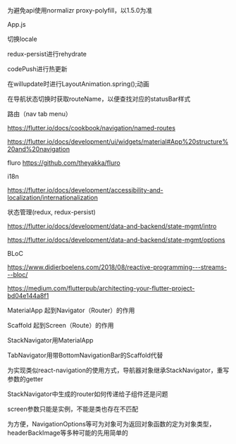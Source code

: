 为避免api使用normalizr proxy-polyfill，以1.5.0为准





App.js

切换locale

redux-persist进行rehydrate

codePush进行热更新

在willupdate时进行LayoutAnimation.spring();动画

在导航状态切换时获取routeName，以便查找对应的statusBar样式





路由（nav tab menu）

https://flutter.io/docs/cookbook/navigation/named-routes

https://flutter.io/docs/development/ui/widgets/material#App%20structure%20and%20navigation

fluro https://github.com/theyakka/fluro

i18n

https://flutter.io/docs/development/accessibility-and-localization/internationalization

状态管理(redux, redux-persist)

https://flutter.io/docs/development/data-and-backend/state-mgmt/intro

https://flutter.io/docs/development/data-and-backend/state-mgmt/options

BLoC

https://www.didierboelens.com/2018/08/reactive-programming---streams---bloc/

https://medium.com/flutterpub/architecting-your-flutter-project-bd04e144a8f1



MaterialApp 起到Navigator（Router）的作用

Scaffold 起到Screen（Route）的作用

StackNavigator用MaterialApp

TabNavigator用带BottomNavigationBar的Scaffold代替



为实现类似react-navigation的使用方式，导航器对象继承StackNavigator，重写参数的getter

StackNavigator中生成的router如何传递给子组件还是问题

screen参数只能是实例，不能是类也存在不匹配



为方便，NavigationOptions等可为对象可为返回对象函数的定为对象类型，headerBackImage等多种可能的先用简单的